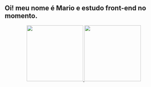 ## Oi! meu nome é Mario e estudo front-end no momento.
<div align="center">
  <a href="https://github.com/mariolucass">
  <img height="180em" src="https://github-readme-stats.vercel.app/api?username=mariolucass&show_icons=true&theme=dracula&include_all_commits=true&count_private=true"/>
  <img height="180em" src="https://github-readme-stats.vercel.app/api/top-langs/?username=mariolucass&layout=compact&langs_count=7&theme=radical"/>
</div>
<div style="display: inline_block"><br>

</div>
  
  ##
 
